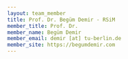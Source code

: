 ```yaml
---
layout: team_member
title: Prof. Dr. Begüm Demir - RSiM
member_title: Prof. Dr.
member_name: Begüm Demir
member_email: demir [at] tu-berlin.de
member_site: https://begumdemir.com
---
```


